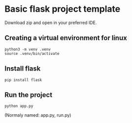 # Basic flask project template

Download zip and open in your preferred IDE.

## Creating a virtual environment for linux

    python3 -m venv .venv
    source .venv/bin/activate

## Install flask

    pip install flask
    
## Run the project

    python app.py 

(Normaly named: app.py, run.py)
